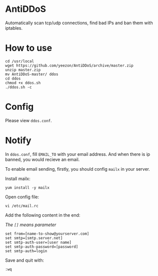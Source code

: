 # AntiDDoS
Automatically scan tcp/udp connections, find bad IPs and ban them with iptables.

# How to use
```
cd /usr/local
wget https://github.com/yeezon/AntiDDoS/archive/master.zip
unzip master.zip
mv AntiDDoS-master/ ddos
cd ddos
chmod +x ddos.sh
./ddos.sh -c
```

# Config
Please view `ddos.conf`.

# Notify
In `ddos.conf`, fill `EMAIL_TO` with your email address.
And when there is ip banned, you would recieve an email.

To enable email sending, firstly, you should config `mailx` in your server.

Install mailx:

`yum install -y mailx`

Open config file:

`vi /etc/mail.rc`

Add the following content in the end:

*The `[]` means parameter*
```
set from=[name-to-show@yourserver.com]
set smtp=[smtp.server.net]
set smtp-auth-user=[user name]
set smtp-auth-password=[password]
set smtp-auth=login
```
Save and quit with:

`:wq`